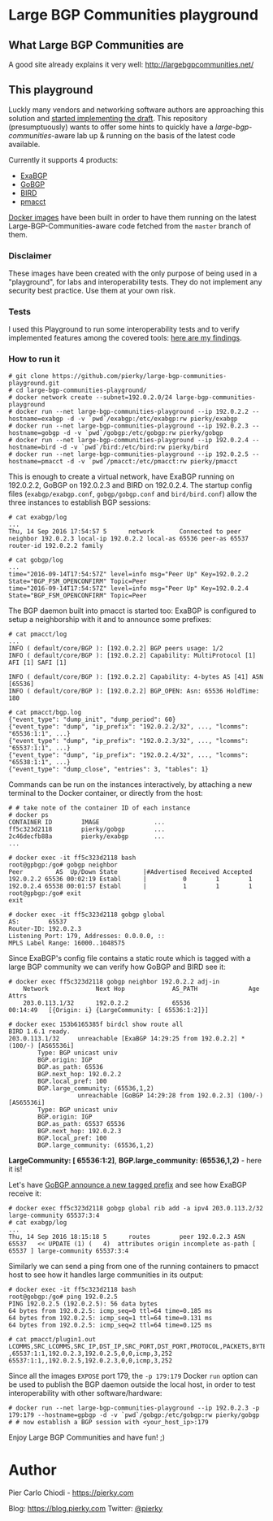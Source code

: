 # Large BGP Communities playground

## What Large BGP Communities are

A good site already explains it very well: http://largebgpcommunities.net/

## This playground

Luckly many vendors and networking software authors are approaching this solution and [started implementing](http://largebgpcommunities.net/implementations/) [the draft](https://tools.ietf.org/html/draft-heitz-idr-large-community). This repository (presumptuously) wants to offer some hints to quickly have a *large-bgp-communities*-aware lab up & running on the basis of the latest code available.

Currently it supports 4 products:
- [ExaBGP](https://github.com/Exa-Networks/exabgp)
- [GoBGP](https://github.com/osrg/gobgp)
- [BIRD](http://bird.network.cz/)
- [pmacct](http://www.pmacct.net/)

[Docker images](https://hub.docker.com/u/pierky/) have been built in order to have them running on the latest Large-BGP-Communities-aware code fetched from the `master` branch of them.

### Disclaimer

These images have been created with the only purpose of being used in a "playground", for labs and interoperability tests. They do not implement any security best practice. Use them at your own risk.

### Tests

I used this Playground to run some interoperability tests and to verify implemented features among the covered tools: [here are my findings](tests/README.md).

### How to run it

```
# git clone https://github.com/pierky/large-bgp-communities-playground.git
# cd large-bgp-communities-playground/
# docker network create --subnet=192.0.2.0/24 large-bgp-communities-playground
# docker run --net large-bgp-communities-playground --ip 192.0.2.2 --hostname=exabgp -d -v `pwd`/exabgp:/etc/exabgp:rw pierky/exabgp
# docker run --net large-bgp-communities-playground --ip 192.0.2.3 --hostname=gobgp -d -v `pwd`/gobgp:/etc/gobgp:rw pierky/gobgp
# docker run --net large-bgp-communities-playground --ip 192.0.2.4 --hostname=bird -d -v `pwd`/bird:/etc/bird:rw pierky/bird
# docker run --net large-bgp-communities-playground --ip 192.0.2.5 --hostname=pmacct -d -v `pwd`/pmacct:/etc/pmacct:rw pierky/pmacct
```

This is enough to create a virtual network, have ExaBGP running on 192.0.2.2, GoBGP on 192.0.2.3 and BIRD on 192.0.2.4. The startup config files (`exabgp/exabgp.conf`, `gobgp/gobgp.conf` and `bird/bird.conf`) allow the three instances to establish BGP sessions:

```
# cat exabgp/log
...
Thu, 14 Sep 2016 17:54:57 5      network       Connected to peer neighbor 192.0.2.3 local-ip 192.0.2.2 local-as 65536 peer-as 65537 router-id 192.0.2.2 family
```

```
# cat gobgp/log
...
time="2016-09-14T17:54:57Z" level=info msg="Peer Up" Key=192.0.2.2 State="BGP_FSM_OPENCONFIRM" Topic=Peer
time="2016-09-14T17:54:57Z" level=info msg="Peer Up" Key=192.0.2.4 State="BGP_FSM_OPENCONFIRM" Topic=Peer
```

The BGP daemon built into pmacct is started too: ExaBGP is configured to setup a neighborship with it and to announce some prefixes:

```
# cat pmacct/log
...
INFO ( default/core/BGP ): [192.0.2.2] BGP peers usage: 1/2
INFO ( default/core/BGP ): [192.0.2.2] Capability: MultiProtocol [1] AFI [1] SAFI [1]

INFO ( default/core/BGP ): [192.0.2.2] Capability: 4-bytes AS [41] ASN [65536]
INFO ( default/core/BGP ): [192.0.2.2] BGP_OPEN: Asn: 65536 HoldTime: 180
```

```
# cat pmacct/bgp.log
{"event_type": "dump_init", "dump_period": 60}
{"event_type": "dump", "ip_prefix": "192.0.2.2/32", ..., "lcomms": "65536:1:1", ...}
{"event_type": "dump", "ip_prefix": "192.0.2.3/32", ..., "lcomms": "65537:1:1", ...}
{"event_type": "dump", "ip_prefix": "192.0.2.4/32", ..., "lcomms": "65538:1:1", ...}
{"event_type": "dump_close", "entries": 3, "tables": 1}
```

Commands can be run on the instances interactively, by attaching a new terminal to the Docker container, or directly from the host:

```
# # take note of the container ID of each instance
# docker ps
CONTAINER ID        IMAGE               ...
ff5c323d2118        pierky/gobgp        ...
2c46decfb88a        pierky/exabgp       ...
...
```

```
# docker exec -it ff5c323d2118 bash
root@gpbgp:/go# gobgp neighbor
Peer         AS  Up/Down State       |#Advertised Received Accepted
192.0.2.2 65536 00:02:19 Establ      |          0        1        1
192.0.2.4 65538 00:01:57 Establ      |          1        1        1
root@gpbgp:/go# exit
exit
```

```
# docker exec -it ff5c323d2118 gobgp global
AS:        65537
Router-ID: 192.0.2.3
Listening Port: 179, Addresses: 0.0.0.0, ::
MPLS Label Range: 16000..1048575
```

Since ExaBGP's config file contains a static route which is tagged with a large BGP community we can verify how GoBGP and BIRD see it:

```
# docker exec ff5c323d2118 gobgp neighbor 192.0.2.2 adj-in
    Network             Next Hop             AS_PATH              Age        Attrs
    203.0.113.1/32      192.0.2.2            65536                00:14:49   [{Origin: i} {LargeCommunity: [ 65536:1:2]}]
```

```
# docker exec 153b6165385f birdcl show route all
BIRD 1.6.1 ready.
203.0.113.1/32     unreachable [ExaBGP 14:29:25 from 192.0.2.2] * (100/-) [AS65536i]
        Type: BGP unicast univ
        BGP.origin: IGP
        BGP.as_path: 65536
        BGP.next_hop: 192.0.2.2
        BGP.local_pref: 100
        BGP.large_community: (65536,1,2)
                   unreachable [GoBGP 14:29:28 from 192.0.2.3] (100/-) [AS65536i]
        Type: BGP unicast univ
        BGP.origin: IGP
        BGP.as_path: 65537 65536
        BGP.next_hop: 192.0.2.3
        BGP.local_pref: 100
        BGP.large_community: (65536,1,2)
```

**LargeCommunity: [ 65536:1:2]**, **BGP.large_community: (65536,1,2)** - here it is!

Let's have [GoBGP announce a new tagged prefix](https://github.com/osrg/gobgp/blob/master/docs/sources/cli-command-syntax.md#more-examples) and see how ExaBGP receive it:

```
# docker exec ff5c323d2118 gobgp global rib add -a ipv4 203.0.113.2/32 large-community 65537:3:4
# cat exabgp/log
...
Thu, 14 Sep 2016 18:15:18 5      routes        peer 192.0.2.3 ASN 65537   << UPDATE (1) (   4)  attributes origin incomplete as-path [ 65537 ] large-community 65537:3:4
```

Similarly we can send a ping from one of the running containers to pmacct host to see how it handles large communities in its output:

```
# docker exec -it ff5c323d2118 bash
root@gobgp:/go# ping 192.0.2.5
PING 192.0.2.5 (192.0.2.5): 56 data bytes
64 bytes from 192.0.2.5: icmp_seq=0 ttl=64 time=0.185 ms
64 bytes from 192.0.2.5: icmp_seq=1 ttl=64 time=0.131 ms
64 bytes from 192.0.2.5: icmp_seq=2 ttl=64 time=0.125 ms
```

```
# cat pmacct/plugin1.out
LCOMMS,SRC_LCOMMS,SRC_IP,DST_IP,SRC_PORT,DST_PORT,PROTOCOL,PACKETS,BYTES
,65537:1:1,192.0.2.3,192.0.2.5,0,0,icmp,3,252
65537:1:1,,192.0.2.5,192.0.2.3,0,0,icmp,3,252
```

Since all the images `EXPOSE` port 179, the `-p 179:179` Docker `run` option can be used to publish the BGP daemon outside the local host, in order to test interoperability with other software/hardware:

```
# docker run --net large-bgp-communities-playground --ip 192.0.2.3 -p 179:179 --hostname=gpbgp -d -v `pwd`/gobgp:/etc/gobgp:rw pierky/gobgp
# # now establish a BGP session with <your_host_ip>:179
```

Enjoy Large BGP Communities and have fun! ;)

# Author

Pier Carlo Chiodi - https://pierky.com

Blog: https://blog.pierky.com Twitter: [@pierky](https://twitter.com/pierky)

